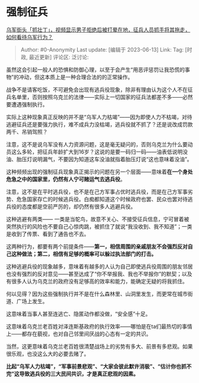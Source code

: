 # 强制征兵
[乌军街头「抓壮丁」，视频显示男子拒绝后被打晕在地，征兵人员抓手将其拖走，如何看待乌军行为？](https://www.zhihu.com/question/606382302/answer/3072219790)

> Author: #0-Anonymity
> Last update: [编辑于 2023-06-13]
> Link:
> Tag: [时政, 最近更新]
> 评论区:
> 泛讨论:

虽然这会引起一般人的恐惧和防御心理，以至于会产生“用恶评惩罚让我恐慌的事物”的冲动，但这本质上是一种合理合法的的正常操作。

战争不是请客吃饭，不可避免会出现有逃兵役现象，除非有理由认为这个人不在征兵名单里，否则按照乌克兰的法律——实际上一切国家的征兵法都差不多——必然要遭遇强制执行。

实际上这种现象真正反映的并不是“乌军人力枯竭”——因为即使人力不枯竭，对待逃避征兵还是要强力执行，难不成兵力没枯竭，逃兵役就不抓了？还是说改成罚款两千、吊销驾照？

注意，这不是说乌军没有人力资源问题，这是毫无疑问的，否则乌克兰为什么要动员这么多轮，把征兵年龄扩大到16岁？这说的是要一码归一码——油表低说明没油、胎压灯说明漏气，不要因为知道这车没油就指着胎压灯说“这也意味着没油”。

这种频频出现的强制征兵现象真正揭示的问题在另一个层面——意味着**在一个身处危急之中的国家里，仍然有人宁可赌运气去逃兵役**。

注意，这不是在平时逃兵役，也不是在己方军事占优时逃兵役，而是在己方军事劣势、危急国家存亡的时候逃兵役。白痴都知道这个时候政府也罢、民众也罢对待逃兵役的态度都是空前严厉的，却仍然有很多人逃避兵役。

这种逃避有两类—— 一类是当鸵鸟，故意不关心、不接受征兵信息，宁可冒着被突然执行的风险也不要自己心惊肉跳，被抓住了就说“我没收到、我不知道”；一类是收到了传票、看到了通告也不去。

这两种行为，都要有两个前提条件——**第一，相信周围的亲戚朋友不会强烈反对自己这种做法；第二，相信有足够的概率可以躲过执法部门的打击。**

这种逃避兵役的现象越多，意味着有越多的人认为自己即使逃兵役周围的朋友邻居也没有强烈的反对意见——甚至达成了“你不举报我、我也不举报你”的默契；以及有很多人认为乌克兰的政府没有足够高的效率和能力，能确定无疑的将我抓住。

何以见得？因为这些强制执行并不是在什么森林里、山洞里发生，而更常在城市街道、广场上发生。

这意味着当事人甚至连逃亡、隐匿动作都没做，“安全感”十足。

这意味着乌克兰老百姓对泽连斯基政府的执行效率——哪怕是在ta们最热切的事情上——都存在藐视，也对自己邻里间厌战的心态有一定的共识。

当然，这更意味着乌克兰老百姓很清楚战场上的劣势有多大、前景有多悲观。如果很乐观，也没这么大的必要去赌了。

**比起“乌军人力枯竭”，“军事前景悲观”、“大家会彼此默许消极”、“估计你也抓不完”这导致逃兵役的三大民间共识，才是真正悲观的因素。**